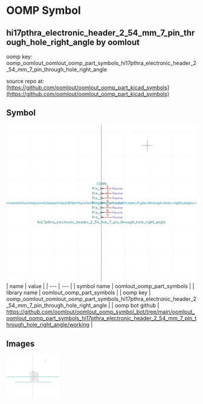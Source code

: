 # OOMP Symbol  
## hi17pthra_electronic_header_2_54_mm_7_pin_through_hole_right_angle  by oomlout  
  
oomp key: oomp_oomlout_oomlout_oomp_part_symbols_hi17pthra_electronic_header_2_54_mm_7_pin_through_hole_right_angle  
  
source repo at: [https://github.com/oomlout/oomlout_oomp_part_kicad_symbols](https://github.com/oomlout/oomlout_oomp_part_kicad_symbols)  
## Symbol  
  
[![working.png](working_600.png)](working.png)  
| name | value | 
| --- | --- | 
| symbol name | oomlout_oomp_part_symbols | 
| library name | oomlout_oomp_part_symbols | 
| oomp key | oomp_oomlout_oomlout_oomp_part_symbols_hi17pthra_electronic_header_2_54_mm_7_pin_through_hole_right_angle | 
| oomp bot github | https://github.com/oomlout/oomlout_oomp_symbol_bot/tree/main/oomlout_oomlout_oomp_part_symbols_hi17pthra_electronic_header_2_54_mm_7_pin_through_hole_right_angle/working | 
## Images  
  
[![working.png](working_140.png)](working.png)  
